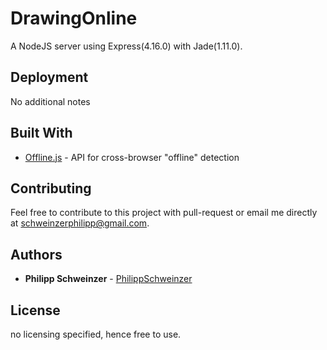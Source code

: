 # DrawingOnline

A NodeJS server using Express(4.16.0) with Jade(1.11.0).


## Deployment

No additional notes

## Built With

* [Offline.js](https://github.hubspot.com/offline/docs/welcome/) - API for cross-browser "offline" detection

## Contributing

Feel free to contribute to this project with pull-request or email me directly at schweinzerphilipp@gmail.com.
 

## Authors

* **Philipp Schweinzer** - [PhilippSchweinzer](https://github.com/PhilippSchweinzer)

## License

no licensing specified, hence free to use.

